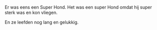 Er was eens een Super Hond.
Het was een super Hond omdat hij super sterk was en kon vliegen.

En ze leefden nog lang en gelukkig.
